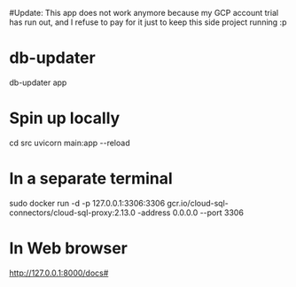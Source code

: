 #Update: This app does not work anymore because my GCP account trial has run out, and I refuse to pay for it just to keep this side project running :p

# db-updater

db-updater app

# Spin up locally

cd src
uvicorn main:app --reload

# In a separate terminal

sudo docker run -d -p 127.0.0.1:3306:3306 gcr.io/cloud-sql-connectors/cloud-sql-proxy:2.13.0 -address 0.0.0.0 --port 3306

# In Web browser

http://127.0.0.1:8000/docs#
